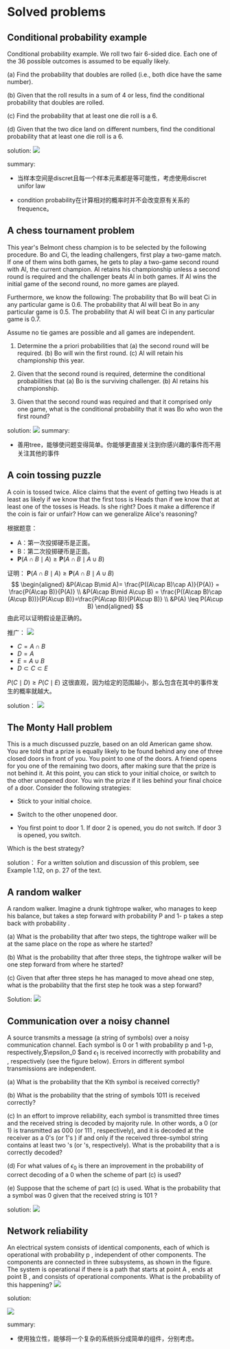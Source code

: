 # Solved problems

## Conditional probability example

Conditional probability example. We roll two fair 6-sided dice. Each one of the 36 possible outcomes is assumed to be equally likely.

(a) Find the probability that doubles are rolled (i.e., both dice have the same number).

(b) Given that the roll results in a sum of 4 or less, find the conditional probability that doubles are rolled.

(c) Find the probability that at least one die roll is a 6.

(d) Given that the two dice land on different numbers, find the conditional probability that at least one die roll is a 6.

solution:
![](ref/sp2/20230710110457.png)

summary:

* 当样本空间是discret且每一个样本元素都是等可能性，考虑使用discret unifor law

* condition probability在计算相对的概率时并不会改变原有关系的frequence。

## A chess tournament problem

This year's Belmont chess champion is to be selected by the following procedure. Bo and Ci, the leading challengers, first play a two-game match. If one of them wins both games, he gets to play a two-game second round with Al, the current champion. Al retains his championship unless a second round is required and the challenger beats Al in both games. If Al wins the initial game of the second round, no more games are played.

Furthermore, we know the following:
 The probability that Bo will beat Ci in any particular game is 0.6.
 The probability that Al will beat Bo in any particular game is 0.5.
 The probability that Al will beat Ci in any particular game is 0.7.

Assume no tie games are possible and all games are independent.

1. Determine the a priori probabilities that
(a) the second round will be required.
(b) Bo will win the first round.
(c) Al will retain his championship this year.

2. Given that the second round is required, determine the conditional probabilities that
(a) Bo is the surviving challenger.
(b) Al retains his championship.

3. Given that the second round was required and that it comprised only one game, what is the conditional probability that it was Bo who won the first round?

solution:
![](ref/sp2/20230710150424.png)
summary:

* 善用tree，能够使问题变得简单。你能够更直接关注到你感兴趣的事件而不用关注其他的事件

## A coin tossing puzzle

 A coin is tossed twice. Alice claims that the event of getting two Heads is at least as likely if we know that the first toss is Heads than if we know that at least one of the tosses is Heads. Is she right? Does it make a difference if the coin is fair or unfair? How can we generalize Alice's reasoning?

根据题意：

* A：第一次投掷硬币是正面。
* B：第二次投掷硬币是正面。
* $\mathbf{P}(A\cap B\mid A) \geq \mathbf{P}(A\cap B\mid A\cup B)$

证明： $\mathbf{P}(A\cap B\mid A) \geq \mathbf{P}(A\cap B\mid A\cup B)$
$$
\begin{aligned}
&P(A\cap B\mid A)= \frac{P((A\cap B)\cap A)}{P(A)} = \frac{P(A\cap B)}{P(A)} \\
&P(A\cap B\mid A\cup B) = \frac{P((A\cap B)\cap (A\cup B))}{P(A\cup B)}=\frac{P(A\cap B)}{P(A\cup B)} \\
&P(A) \leq P(A\cup B)
\end{aligned}
$$
由此可以证明假设是正确的。

推广：
![](ref/sp2/20230710162117.png)

* $C = A\cap B$
* $D = A$
* $E = A\cup B$
* $D\subset C\subset E$

$P(C\mid D) \geq P(C\mid E)$
这很直观，因为给定的范围越小，那么包含在其中的事件发生的概率就越大。

solution：
![](ref/sp2/20230710155740.png)

## The Monty Hall problem

This is a much discussed puzzle, based on an old American game show. You are told that a prize is equally likely to be found behind any one of three closed doors in front of you. You point to one of the doors. A friend opens for you one of the remaining two doors, after making sure that the prize is not behind it. At this point, you can stick to your initial choice, or switch to the other unopened door. You win the prize if it lies behind your final choice of a door. Consider the following strategies:

* Stick to your initial choice.

* Switch to the other unopened door.

* You first point to door 1. If door 2 is opened, you do not switch. If door 3 is opened, you switch.

Which is the best strategy?

solution：
For a written solution and discussion of this problem, see Example 1.12, on p. 27 of the text.

## A random walker

A random walker. Imagine a drunk tightrope walker, who manages to keep his balance, but takes a step forward with probability P and 1- p takes a step back with probability .

(a) What is the probability that after two steps, the tightrope walker will be at the same place on the rope as where he started?

(b) What is the probability that after three steps, the tightrope walker will be one step forward from where he started?

(c) Given that after three steps he has managed to move ahead one step, what is the probability that the first step he took was a step forward?

Solution:
![](ref/sp2.png)

## Communication over a noisy channel

A source transmits a message (a string of symbols) over a noisy communication channel. Each symbol is 0 or 1 with probability p and 1-p, respectively,$\epsilon_0 $and $\epsilon_1$ is received incorrectly with probability  and , respectively (see the figure below). Errors in different symbol transmissions are independent.

(a) What is the probability that the Kth symbol is received correctly?

(b) What is the probability that the string of symbols 1011  is received correctly?

(c) In an effort to improve reliability, each symbol is transmitted three times and the received string is decoded by majority rule. In other words, a 0 (or 1) is transmitted as 000 (or 111 , respectively), and it is decoded at the receiver as a 0's (or 1's ) if and only if the received three-symbol string contains at least two 's (or 's, respectively). What is the probability that a  is correctly decoded?

(d) For what values  of $\epsilon_0$ is there an improvement in the probability of correct decoding of a 0 when the scheme of part (c) is used?

(e) Suppose that the scheme of part (c) is used. What is the probability that a symbol was 0 given that the received string is 101 ?

solution:
![](ref/sp2/20230710185009.png)

## Network reliability

An electrical system consists of identical components, each of which is operational with probability p , independent of other components. The components are connected in three subsystems, as shown in the figure. The system is operational if there is a path that starts at point A , ends at point B , and consists of operational components. What is the probability of this happening?
![](ref/sp2/20230710190938.png)

solution:

![](ref/sp2/20230710191211.png)

summary:

* 使用独立性，能够将一个复杂的系统拆分成简单的组件，分别考虑。
